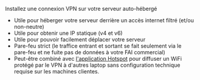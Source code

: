Installez une connexion VPN sur votre serveur auto-hébergé
* Utile pour héberger votre serveur derrière un accès internet filtré (et/ou non-neutre)
* Utile pour obtenir une IP statique (v4 et v6)
* Utile pour pouvoir facilement déplacer votre serveur
* Pare-feu strict (le traffice entrant et sortant se fait seulement via le pare-feu et ne fuite pas de données à votre FAI commercial)
* Peut-être combiné avec [l'application Hotspot](https://github.com/YunoHost-Apps/hotspot_ynh) pour diffuser un WiFi protégé par le VPN à d'autres laptop sans configuration technique requise sur les machines clientes.

